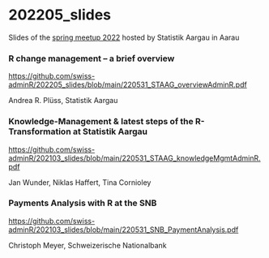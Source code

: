 # 202205_slides
Slides of the [spring meetup 2022](https://www.meetup.com/adminR/events/285121068/) hosted by Statistik Aargau in Aarau


### R change management – a brief overview

https://github.com/swiss-adminR/202205_slides/blob/main/220531_STAAG_overviewAdminR.pdf

Andrea R. Plüss, Statistik Aargau


### Knowledge-Management & latest steps of the R-Transformation at Statistik Aargau

https://github.com/swiss-adminR/202103_slides/blob/main/220531_STAAG_knowledgeMgmtAdminR.pdf

Jan Wunder, Niklas Haffert, Tina Cornioley


### Payments Analysis with R at the SNB

https://github.com/swiss-adminR/202103_slides/blob/main/220531_SNB_PaymentAnalysis.pdf

Christoph Meyer, Schweizerische Nationalbank



